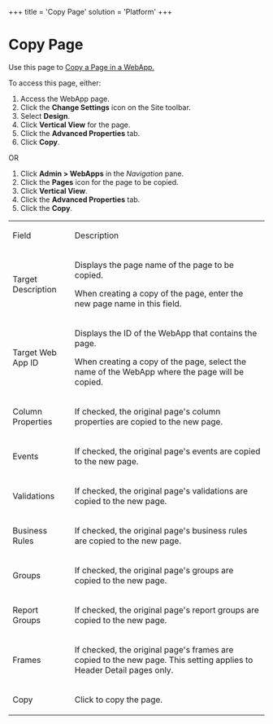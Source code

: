 +++
title = 'Copy Page'
solution = 'Platform'
+++

# Copy Page

<div class="use">

Use this page to [Copy a Page in a
WebApp.](../../WebApp_Dev/Copy_a_Page_in_a_WebApp)

</div>

To access this page, either:

1.  Access the WebApp page.
2.  Click the **Change Settings** icon on the Site toolbar.
3.  Select **Design**.
4.  Click **Vertical View** for the page.
5.  Click the **Advanced Properties** tab.
6.  Click **Copy**.

OR

1.  Click **Admin \> WebApps** in the *Navigation* pane.
2.  Click the **Pages** icon for the page to be copied.
3.  Click **Vertical View**.
4.  Click the **Advanced Properties** tab.
5.  Click the **Copy**.

<table>
<tbody>
<tr class="odd">
<td><p>Field</p></td>
<td><p>Description</p></td>
</tr>
<tr class="even">
<td><p>Target Description</p></td>
<td><p>Displays the page name of the page to be copied.</p>
<p>When creating a copy of the page, enter the new page name in this field.</p></td>
</tr>
<tr class="odd">
<td><p>Target Web App ID</p></td>
<td><p>Displays the ID of the WebApp that contains the page.</p>
<p>When creating a copy of the page, select the name of the WebApp where the page will be copied.</p></td>
</tr>
<tr class="even">
<td><p>Column Properties</p></td>
<td><p>If checked, the original page's column properties are copied to the new page.</p></td>
</tr>
<tr class="odd">
<td><p>Events</p></td>
<td><p>If checked, the original page's events are copied to the new page.</p></td>
</tr>
<tr class="even">
<td><p>Validations</p></td>
<td><p>If checked, the original page's validations are copied to the new page.</p></td>
</tr>
<tr class="odd">
<td><p>Business Rules</p></td>
<td><p>If checked, the original page's business rules are copied to the new page.</p></td>
</tr>
<tr class="even">
<td><p>Groups</p></td>
<td><p>If checked, the original page's groups are copied to the new page.</p></td>
</tr>
<tr class="odd">
<td><p>Report Groups</p></td>
<td><p>If checked, the original page's report groups are copied to the new page.</p></td>
</tr>
<tr class="even">
<td><p>Frames</p></td>
<td><p>If checked, the original page's frames are copied to the new page. This setting applies to Header Detail pages only.</p></td>
</tr>
<tr class="odd">
<td><p>Copy</p></td>
<td><p>Click to copy the page.</p></td>
</tr>
</tbody>
</table>
